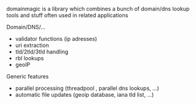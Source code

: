 domainmagic is a library which combines a bunch of domain/dns lookup tools and stuff often used in related applications


Domain/DNS/...
- validator functions (ip adresses)
- uri extraction
- tld/2tld/3tld handling
- rbl lookups
- geoIP 

Generic features
- parallel processing (threadpool , parallel dns lookups, ...)
- automatic file updates (geoip database, iana tld list, ...)

